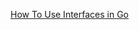 [How To Use Interfaces in Go](https://www.digitalocean.com/community/tutorials/how-to-use-interfaces-in-go)